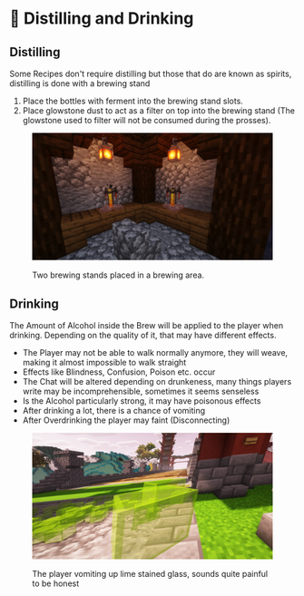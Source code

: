 # 🌟 Distilling and Drinking

## **Distilling**

Some Recipes don't require distilling but those that do are known as spirits, distilling is done with a brewing stand

1. Place the bottles with ferment into the brewing stand slots.
2. Place glowstone dust to act as a filter on top into the brewing stand (The glowstone used to filter will not be consumed during the prosses).

<figure><img src="../../.gitbook/assets/image_2023-03-20_215356677.png" alt=""><figcaption><p>Two brewing stands placed in a brewing area.</p></figcaption></figure>

## Drinking

The Amount of Alcohol inside the Brew will be applied to the player when drinking. Depending on the quality of it, that may have different effects.

* The Player may not be able to walk normally anymore, they will weave, making it almost impossible to walk straight
* Effects like Blindness, Confusion, Poison etc. occur
* The Chat will be altered depending on drunkeness, many things players write may be incomprehensible, sometimes it seems senseless
* Is the Alcohol particularly strong, it may have poisonous effects
* After drinking a lot, there is a chance of vomiting
* After Overdrinking the player may faint (Disconnecting)

<figure><img src="../../.gitbook/assets/2023-03-20_22.00.45.png" alt=""><figcaption><p>The player vomiting up lime stained glass, sounds quite painful to be honest</p></figcaption></figure>
